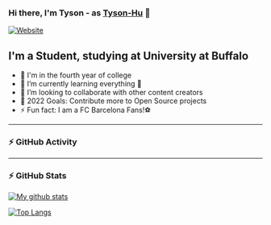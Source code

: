 ### Hi there, I'm Tyson - as [Tyson-Hu][website] 👋

[![Website](https://img.shields.io/website?label=Tianzhe.me&style=for-the-badge&url=https%3A%2F%2Ftianzhe.me)](https://tianzhe.me)


## I'm a Student, studying at University at Buffalo

- 🔭 I'm in the fourth year of college
- 🌱 I’m currently learning everything 🤣
- 👯 I’m looking to collaborate with other content creators
- 🥅 2022 Goals: Contribute more to Open Source projects
- ⚡ Fun fact: I am a FC Barcelona Fans!⚽️

---

### ⚡️ GitHub Activity
<!--START_SECTION:activity-->
<!--END_SECTION:activity-->

---

### ⚡️ GitHub Stats

[![My github stats](https://github-readme-stats.vercel.app/api?username=Tyson-Hu&count_private=true&show_icons=true&bg_color=30,FA897B,FFDD94&title_color=FF6347&text_color=FFFFF0&icon_color=FFD700)](https://github.com/Tyson-Hu)

[![Top Langs](https://github-readme-stats.vercel.app/api/top-langs/?username=Tyson-Hu&layout=compact)]([https://github.com/anuraghazra/github-readme-stats](https://github.com/Tyson-Hu))



[website]: https://github.com/Tyson-Hu
